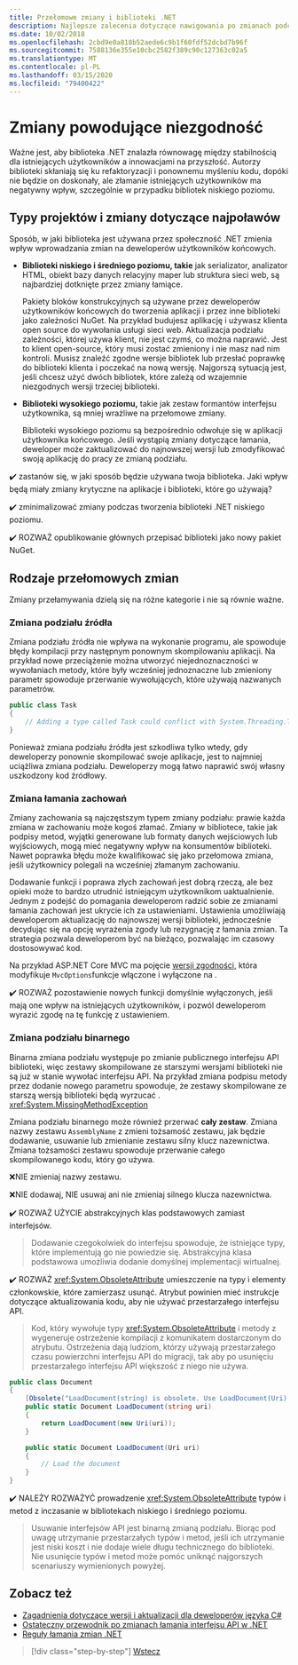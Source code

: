 ```yaml
---
title: Przełomowe zmiany i biblioteki .NET
description: Najlepsze zalecenia dotyczące nawigowania po zmianach podczas tworzenia bibliotek .NET.
ms.date: 10/02/2018
ms.openlocfilehash: 2cbd9e0a818b52aede6c9b1f60fdf52dcbd7b96f
ms.sourcegitcommit: 7588136e355e10cbc2582f389c90c127363c02a5
ms.translationtype: MT
ms.contentlocale: pl-PL
ms.lasthandoff: 03/15/2020
ms.locfileid: "79400422"
---
```

# <a name="breaking-changes"></a>Zmiany powodujące niezgodność

Ważne jest, aby biblioteka .NET znalazła równowagę między stabilnością dla istniejących użytkowników a innowacjami na przyszłość. Autorzy biblioteki skłaniają się ku refaktoryzacji i ponownemu myśleniu kodu, dopóki nie będzie on doskonały, ale złamanie istniejących użytkowników ma negatywny wpływ, szczególnie w przypadku bibliotek niskiego poziomu.

## <a name="project-types-and-breaking-changes"></a>Typy projektów i zmiany dotyczące najpoławów

Sposób, w jaki biblioteka jest używana przez społeczność .NET zmienia wpływ wprowadzania zmian na deweloperów użytkowników końcowych.

- **Biblioteki niskiego i średniego poziomu, takie** jak serializator, analizator HTML, obiekt bazy danych relacyjny maper lub struktura sieci web, są najbardziej dotknięte przez zmiany łamiące.

  Pakiety bloków konstrukcyjnych są używane przez deweloperów użytkowników końcowych do tworzenia aplikacji i przez inne biblioteki jako zależności NuGet. Na przykład budujesz aplikację i używasz klienta open source do wywołania usługi sieci web. Aktualizacja podziału zależności, której używa klient, nie jest czymś, co można naprawić. Jest to klient open-source, który musi zostać zmieniony i nie masz nad nim kontroli. Musisz znaleźć zgodne wersje bibliotek lub przesłać poprawkę do biblioteki klienta i poczekać na nową wersję. Najgorszą sytuacją jest, jeśli chcesz użyć dwóch bibliotek, które zależą od wzajemnie niezgodnych wersji trzeciej biblioteki.

- **Biblioteki wysokiego poziomu,** takie jak zestaw formantów interfejsu użytkownika, są mniej wrażliwe na przełomowe zmiany.

  Biblioteki wysokiego poziomu są bezpośrednio odwołuje się w aplikacji użytkownika końcowego. Jeśli wystąpią zmiany dotyczące łamania, deweloper może zaktualizować do najnowszej wersji lub zmodyfikować swoją aplikację do pracy ze zmianą podziału.

✔️ zastanów się, w jaki sposób będzie używana twoja biblioteka. Jaki wpływ będą miały zmiany krytyczne na aplikacje i biblioteki, które go używają?

✔️ zminimalizować zmiany podczas tworzenia biblioteki .NET niskiego poziomu.

✔️ ROZWAŻ opublikowanie głównych przepisać biblioteki jako nowy pakiet NuGet.

## <a name="types-of-breaking-changes"></a>Rodzaje przełomowych zmian

Zmiany przełamywania dzielą się na różne kategorie i nie są równie ważne.

### <a name="source-breaking-change"></a>Zmiana podziału źródła

Zmiana podziału źródła nie wpływa na wykonanie programu, ale spowoduje błędy kompilacji przy następnym ponownym skompilowaniu aplikacji. Na przykład nowe przeciążenie można utworzyć niejednoznaczności w wywołaniach metody, które były wcześniej jednoznaczne lub zmieniony parametr spowoduje przerwanie wywołujących, które używają nazwanych parametrów.

```csharp
public class Task
{
    // Adding a type called Task could conflict with System.Threading.Tasks.Task at compilation
}
```

Ponieważ zmiana podziału źródła jest szkodliwa tylko wtedy, gdy deweloperzy ponownie skompilować swoje aplikacje, jest to najmniej uciążliwa zmiana podziału. Deweloperzy mogą łatwo naprawić swój własny uszkodzony kod źródłowy.

### <a name="behavior-breaking-change"></a>Zmiana łamania zachowań

Zmiany zachowania są najczęstszym typem zmiany podziału: prawie każda zmiana w zachowaniu może kogoś złamać. Zmiany w bibliotece, takie jak podpisy metod, wyjątki generowane lub formaty danych wejściowych lub wyjściowych, mogą mieć negatywny wpływ na konsumentów biblioteki. Nawet poprawka błędu może kwalifikować się jako przełomowa zmiana, jeśli użytkownicy polegali na wcześniej złamanym zachowaniu.

Dodawanie funkcji i poprawa złych zachowań jest dobrą rzeczą, ale bez opieki może to bardzo utrudnić istniejącym użytkownikom uaktualnienie. Jednym z podejść do pomagania deweloperom radzić sobie ze zmianami łamania zachowań jest ukrycie ich za ustawieniami. Ustawienia umożliwiają deweloperom aktualizację do najnowszej wersji biblioteki, jednocześnie decydując się na opcję wyrażenia zgody lub rezygnację z łamania zmian. Ta strategia pozwala deweloperom być na bieżąco, pozwalając im czasowy dostosowywać kod.

Na przykład ASP.NET Core MVC ma pojęcie [wersji zgodności,](/aspnet/core/mvc/compatibility-version) która modyfikuje `MvcOptions`funkcje włączone i wyłączone na .

✔️ ROZWAŻ pozostawienie nowych funkcji domyślnie wyłączonych, jeśli mają one wpływ na istniejących użytkowników, i pozwól deweloperom wyrazić zgodę na tę funkcję z ustawieniem.

### <a name="binary-breaking-change"></a>Zmiana podziału binarnego

Binarna zmiana podziału występuje po zmianie publicznego interfejsu API biblioteki, więc zestawy skompilowane ze starszymi wersjami biblioteki nie są już w stanie wywołać interfejsu API. Na przykład zmiana podpisu metody przez dodanie nowego parametru spowoduje, że zestawy skompilowane ze starszą wersją biblioteki będą wyrzucać . <xref:System.MissingMethodException>

Zmiana podziału binarnego może również przerwać **cały zestaw**. Zmiana nazwy zestawu `AssemblyName` z zmieni tożsamość zestawu, jak będzie dodawanie, usuwanie lub zmienianie zestawu silny klucz nazewnictwa. Zmiana tożsamości zestawu spowoduje przerwanie całego skompilowanego kodu, który go używa.

❌NIE zmieniaj nazwy zestawu.

❌NIE dodawaj, NIE usuwaj ani nie zmieniaj silnego klucza nazewnictwa.

✔️ ROZWAŻ UŻYCIE abstrakcyjnych klas podstawowych zamiast interfejsów.

> Dodawanie czegokolwiek do interfejsu spowoduje, że istniejące typy, które implementują go nie powiedzie się. Abstrakcyjna klasa podstawowa umożliwia dodanie domyślnej implementacji wirtualnej.

✔️ ROZWAŻ <xref:System.ObsoleteAttribute> umieszczenie na typy i elementy członkowskie, które zamierzasz usunąć. Atrybut powinien mieć instrukcje dotyczące aktualizowania kodu, aby nie używać przestarzałego interfejsu API.

> Kod, który wywołuje typy <xref:System.ObsoleteAttribute> i metody z wygeneruje ostrzeżenie kompilacji z komunikatem dostarczonym do atrybutu. Ostrzeżenia dają ludziom, którzy używają przestarzałego czasu powierzchni interfejsu API do migracji, tak aby po usunięciu przestarzałego interfejsu API większość z niego nie używa.

```csharp
public class Document
{
    [Obsolete("LoadDocument(string) is obsolete. Use LoadDocument(Uri) instead.")]
    public static Document LoadDocument(string uri)
    {
        return LoadDocument(new Uri(uri));
    }

    public static Document LoadDocument(Uri uri)
    {
        // Load the document
    }
}
```

✔️ NALEŻY ROZWAŻYĆ prowadzenie <xref:System.ObsoleteAttribute> typów i metod z inczasanie w bibliotekach niskiego i średniego poziomu.

> Usuwanie interfejsów API jest binarną zmianą podziału. Biorąc pod uwagę utrzymanie przestarzałych typów i metod, jeśli ich utrzymanie jest niski koszt i nie dodaje wiele długu technicznego do biblioteki. Nie usunięcie typów i metod może pomóc uniknąć najgorszych scenariuszy wymienionych powyżej.

## <a name="see-also"></a>Zobacz też

- [Zagadnienia dotyczące wersji i aktualizacji dla deweloperów języka C#](../../csharp/whats-new/version-update-considerations.md)
- [Ostateczny przewodnik po zmianach łamania interfejsu API w .NET](https://stackoverflow.com/questions/1456785/a-definitive-guide-to-api-breaking-changes-in-net)
- [Reguły łamania zmian .NET](https://github.com/dotnet/runtime/blob/master/docs/coding-guidelines/breaking-change-rules.md)

>[!div class="step-by-step"]
>[Wstecz](versioning.md)
